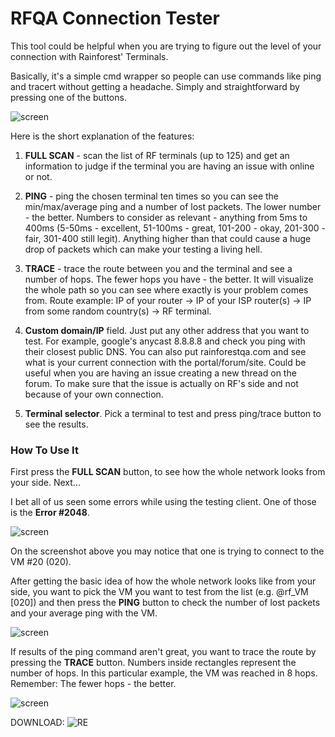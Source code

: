 # RFQA Connection Tester
This tool could be helpful when you are trying to figure out the level of your connection with Rainforest' Terminals. 

Basically, it's a simple cmd wrapper so people can use commands like ping and tracert without getting a headache. Simply and straightforward by pressing one of the buttons.

![screen](http://rnfrst-forum-uploads.s3.amazonaws.com/original/1X/eedd4b6b79cbf6af9441b199a8da5f473d978600.png)


Here is the short explanation of the features:

1. **FULL SCAN** - scan the list of RF terminals (up to 125) and get an information to judge if the terminal you are having an issue with online or not.

2. **PING** - ping the chosen terminal ten times so you can see the min/max/average ping and a number of lost packets. The lower number - the better. Numbers to consider as relevant - anything from 5ms to 400ms (5-50ms - excellent, 51-100ms - great, 101-200 - okay, 201-300 - fair, 301-400 still legit). Anything higher than that could cause a huge drop of packets which can make your testing a living hell.

3. **TRACE** - trace the route between you and the terminal and see a number of hops. The fewer hops you have - the better. It will visualize the whole path so you can see where exactly is your problem comes from. Route example: IP of your router -> IP of your ISP router(s) -> IP from some random country(s) -> RF terminal.

4. **Custom domain/IP** field. Just put any other address that you want to test. For example, google's anycast 8.8.8.8 and check you ping with their closest public DNS. You can also put rainforestqa.com and see what is your current connection with the portal/forum/site. Could be useful when you are having an issue creating a new thread on the forum. To make sure that the issue is actually on RF's side and not because of your own connection.

5. **Terminal selector**. Pick a terminal to test and press ping/trace button to see the results.

### How To Use It

First press the **FULL SCAN** button, to see how the whole network looks from your side. Next...

I bet all of us seen some errors while using the testing client. One of those is the **Error #2048**.


![screen](http://rnfrst-forum-uploads.s3.amazonaws.com/original/1X/2b7b2cdfdfd83584f28954f0f0ec59d2ea49cb28.png)

On the screenshot above you may notice that one is trying to connect to the VM #20 (020).

After getting the basic idea of how the whole network looks like from your side, you want to pick the VM you want to test from the list (e.g. @rf_VM [020]) and then press the **PING** button to check the number of lost packets and your average ping with the VM.

![screen](http://rnfrst-forum-uploads.s3.amazonaws.com/original/1X/563713d58be7cb245d197126325cc29b6ec9b1b4.png)


If results of the ping command aren't great, you want to trace the route by pressing the **TRACE** button.
Numbers inside rectangles represent the number of hops. In this particular example, the VM was reached in 8 hops. Remember: The fewer hops - the better.

![screen](http://rnfrst-forum-uploads.s3.amazonaws.com/original/1X/155f7dcd646990ffff2a7befcb9b4b97e577f49c.png)

DOWNLOAD: ![RE](https://github.com/justsux/RFQA_CT/releases/tag/v "CLICK")
